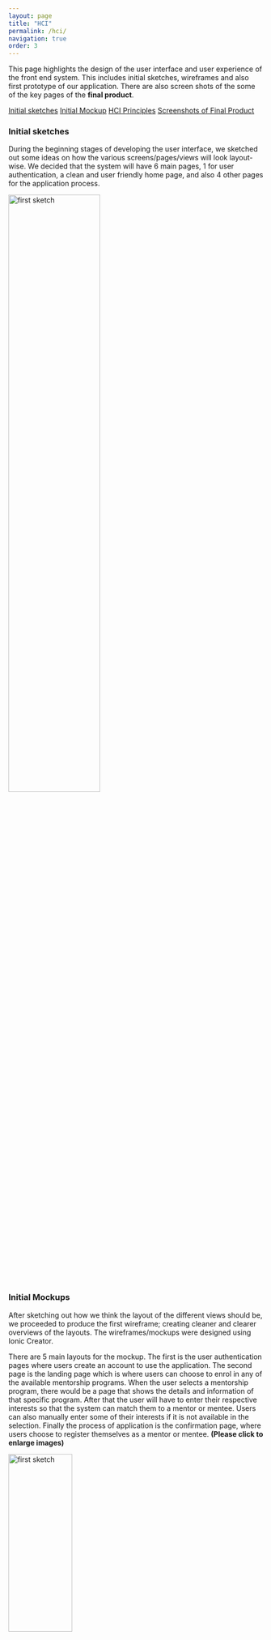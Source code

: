 ```yaml
---
layout: page
title: "HCI"
permalink: /hci/
navigation: true
order: 3
---
```


This page highlights the design of the user interface and user experience of the front end system. This includes initial sketches, wireframes and also first prototype of our application. There are also screen shots of the some of the key pages of the <strong>final product</strong>.

<a href="#initial-sketch" style="margin-top: 7px;" class="btn btn-primary">Initial sketches</a>
<a href="#wireframes" style="margin-top: 7px;" class="btn btn-primary">Initial Mockup</a>
<a href="#hci-principles" style="margin-top: 7px;" class="btn btn-primary">HCI Principles</a>
<a href="#final-screenshot-section" style="margin-top: 7px;" class="btn btn-primary">Screenshots of Final Product</a>

<h3 class="section-header" id="initial-sketch">Initial sketches</h3>
During the beginning stages of developing the user interface, we sketched out some ideas on how the various screens/pages/views will look layout-wise. We decided that the system will have 6 main pages, 1 for user authentication, a clean and user friendly home page, and also 4 other pages for the application process.

<p><img src="{{ site.baseurl }}/assets/img/first-sketch.JPG" class="image" alt="first sketch" height="55%" width="60%"></p>

<h3 class="section-header" id="wireframes">Initial Mockups</h3>
After sketching out how we think the layout of the different views should be, we proceeded to produce the first wireframe; creating cleaner and clearer overviews of the layouts. The wireframes/mockups were designed using Ionic Creator.

There are 5 main layouts for the mockup. The first is the user authentication pages where users create an account to use the application. The second page is the landing page which is where users can choose to enrol in any of the available mentorship programs. When the user selects a mentorship program, there would be a page that shows the details and information of that specific program. After that the user will have to enter their respective interests so that the system can match them to a mentor or mentee. Users can also manually enter some of their interests if it is not available in the selection. Finally the process of application is the confirmation page, where users choose to register themselves as a mentor or mentee. **(Please click to enlarge images)**

<div class="row">
	<div class="col-md-4">
		<a href="#" class="image-pop-up"><img src="{{ site.baseurl }}/assets/img/signup.png" class="image" alt="first sketch" height="30%" width="50%"></a>
		<p>Authentication page</p>
	</div>
	<div class="col-md-4">
		<a href="#" class="image-pop-up"><img src="{{ site.baseurl }}/assets/img/home.png" class="image" alt="first sketch" height="30%" width="50%"></a>
		<p>Landing page</p>
	</div>
	<div class="col-md-4">
		<a href="#" class="image-pop-up"><img src="{{ site.baseurl }}/assets/img/overview.png" class="image" alt="first sketch" height="30%" width="50%"></a>
		<p>Overview of mentorship program</p>
	</div>
</div>
<div class="row">
	<div class="col-md-4">
		<a href="#" class="image-pop-up"><img src="{{ site.baseurl }}/assets/img/interest.png" class="image" alt="first sketch" height="30%" width="50%"></a>
		<p>Application page(Entering interests)</p>
	</div>
	<div class="col-md-4">
		<a href="#" class="image-pop-up"><img src="{{ site.baseurl }}/assets/img/confirmation.png" class="image" alt="first sketch" height="30%" width="50%"></a>
		<p>Confirmation page</p>
	</div>
</div>

<a href="#top" class="btn btn-primary">^ Back to top</a>

<h3 class="section-header" id="first-prototype">First Prototype</h3>
We decided to create the first prototype of the user interface. This prototype builds on what we have got from the wireframes, adding links between the different views and responsive elements such as drop-down menus and tick-boxes to demonstrate how those elements work. However, this prototype does not aim to represent the visual design of the UI. A link to the interactive Ionic prototype is available below.

<a href="https://creator.ionic.io/share/23059853fc12" target="blank" style="margin-top: 7px;" class="btn btn-info btn-lg">First prototype</a>

<h3 class="section-header" id="hci-principles">HCI Principles</h3>
While designing the UI, we focused on anticipating the needs of our user and ensuring that the interface has elements that are easy to access, understand and use to facilitate those actions. While choosing elements to use within our interface, we tried to be as consistent and as possible to acheive a UI that supports efficiency, task completion and user satisfaction. The ways that we were able to acheive this were:

<span class="lead sub-header">Visibility</span><br>
In order to achieve visibility, we made sure that elements were laid out in a manner that makes it obvious for what they are used for. We tried to keep elements in large sections and position important information at a centre location. We also try to arrange elements in an orderly row and column system. Icons were also used to help express specific functionalities. An example of this would be our home page where we listed individual programs clearly and indicating <strong>clearly</strong> which programs they were registered in and which programs that were available.

<div class="row">
	<div class="col-md-4">
		<a href="#" class="image-pop-up"><img src="{{ site.baseurl }}/assets/img/home-page-final.png" class="image" alt="first sketch" height="30%" width="50%"></a>
		<p>Home Page display</p>
	</div>
</div>

<span class="lead sub-header">Feedback</span><br>
This is when the users presses a button and the system reacts in a manner that clearly communicates what has just been accomplished. In order to achieve this, we used functionalities such as hovers on buttons and links and pop ups. We also try to incorporate toast notifications whenever an important action is completed for example after the creation of cohorts/programmes and after registering for a programme. We also implemented ‘alerts’ when users are performing something critical to ensure users don’t do anything undesired unintentionally. An example of this would be an alert box to make sure that admins want to <strong>delete</strong> mentor programmes or cohorts.

<div class="row">
	<div class="col-md-4">
		<a href="#" class="image-pop-up"><img src="{{ site.baseurl }}/assets/img/restriction-delete-program.png" class="image" alt="first sketch" height="30%" width="50%"></a>
		<p>Alert before delete programme</p>
	</div>
	<div class="col-md-4">
		<a href="#" class="image-pop-up"><img src="{{ site.baseurl }}/assets/img/restriction-delete-cohort.png" class="image" alt="first sketch" height="30%" width="50%"></a>
		<p>Alert before delete cohort</p>
	</div>
	<div class="col-md-4">
		<a href="#" class="image-pop-up"><img src="{{ site.baseurl }}/assets/img/login-restriction.png" class="image" alt="first sketch" height="30%" width="50%"></a>
		<p>Fail login Feedback</p>
	</div>
</div>

<span class="lead sub-header">Consistency</span><br>
We achieved consistency in our UI by making sure that all our structures and elements were consistent. We tried to make sure that every page followed the same general theme. For example, colour themes and font styles and sizes would be maintained throughout the individual pages. Here are some examples of the common design patterns that we used for our forms. 

<div class="row">
	<div class="col-md-4">
		<a href="#" class="image-pop-up"><img src="{{ site.baseurl }}/assets/img/manage-cohort-final.png" class="image" alt="first sketch" height="30%" width="50%"></a>
		<p>Layout of cohort page</p>
	</div>
	<div class="col-md-4">
		<a href="#" class="image-pop-up"><img src="{{ site.baseurl }}/assets/img/register-program-page1-final.png" class="image" alt="first sketch" height="30%" width="50%"></a>
		<p>Layout of registration page 1</p>
	</div>
	<div class="col-md-4">
		<a href="#" class="image-pop-up"><img src="{{ site.baseurl }}/assets/img/register-program-page2-final.png" class="image" alt="first sketch" height="30%" width="50%"></a>
		<p>Layout of registration page 2</p>
	</div>
</div>

<span class="lead sub-header">Constraints</span><br>
We have also designed some constraints when designing our user interface to ensure that users do not perform any undesired actions. For example, users are not supposed to sign up for programmes which have <strong>no active cohorts</strong>. Also, when filling up forms, we ensure that users <strong>fill in all the required details</strong> before they can even submit the form. This is done by disabling buttons and only enabling them once the users have performed the required actions. Below are some examples of constraints that are present in our application to prevent users from doing unwanted actions.

<div class="row">
	<div class="col-md-4">
		<a href="#" class="image-pop-up"><img src="{{ site.baseurl }}/assets/img/cohort-active-restriction.png" class="image" alt="first sketch" height="30%" width="50%"></a>
		<p>Only can register if have <strong>active cohort</strong></p>
	</div>
	<div class="col-md-4">
		<a href="#" class="image-pop-up"><img src="{{ site.baseurl }}/assets/img/registration-all-fields-restriction.png" class="image" alt="first sketch" height="30%" width="50%"></a>
		<p>All fields required.</p>
	</div>
</div>

<h3 class="section-header" id="final-screenshot-section">Final Screenshots</h3>
Below are some screenshots of how our final product looks like. These are some of the key features that our application has such as a <strong>home page</strong> that allows users to browse through available programs and find out more/register for them. A simple <strong>profile page</strong> that displays basic information about the user. A <strong>notification page</strong> that indicates when a new programme is created, when a cohort is active, when mathcing begins etc. 

<div class="row">
	<div class="col-md-4">
		<a href="#" class="image-pop-up"><img src="{{ site.baseurl }}/assets/img/home-page-final.png" class="image" alt="first sketch" height="30%" width="50%"></a>
		<p>Final Home Page (Admins)</p>
	</div>
	<div class="col-md-4">
		<a href="#" class="image-pop-up"><img src="{{ site.baseurl }}/assets/img/home-nonadmin-final.png" class="image" alt="first sketch" height="30%" width="50%"></a>
		<p>Final Home Page (Normal User)</p>
	</div>
	<div class="col-md-4">
		<a href="#" class="image-pop-up"><img src="{{ site.baseurl }}/assets/img/program-details-final.png" class="image" alt="first sketch" height="30%" width="50%"></a>
		<p>Program Description page.</p>
	</div>
</div>
<div class="row">
	<div class="col-md-4">
		<a href="#" class="image-pop-up"><img src="{{ site.baseurl }}/assets/img/profile-final.png" class="image" alt="first sketch" height="30%" width="50%"></a>
		<p>Profile page.</p>
	</div>
	<div class="col-md-4">
		<a href="#" class="image-pop-up"><img src="{{ site.baseurl }}/assets/img/notification-final.png" class="image" alt="first sketch" height="30%" width="50%"></a>
		<p>Notifications page.</p>
	</div>
	<div class="col-md-4">
		<a href="#" class="image-pop-up"><img src="{{ site.baseurl }}/assets/img/top-three-final.png" class="image" alt="first sketch" height="30%" width="50%"></a>
		<p>Choose top 3 mentors.</p>
	</div>
</div>

<a href="#top" class="btn btn-primary">^ Back to top</a>

<!-- Modal for images -->
<div class="modal fade" id="imagemodal" tabindex="-1" role="dialog" aria-labelledby="myModalLabel" aria-hidden="true">
    <div class="modal-dialog">
    	<div class="modal-content">              
      		<div class="modal-body">
      			<button type="button" class="close" data-dismiss="modal"><span aria-hidden="true">&times;</span><span class="sr-only">Close</span></button>
        		<img src="" class="imagepreview" style="width: 90%; height: 60%;" >
      			</div>
    	</div>
    </div>
</div>

<!-- Pop up for images -->
<script>
	$(function() {
		$('.image-pop-up').on('click', function() {
			$('.imagepreview').attr('src', $(this).find('img').attr('src'));
			$('#imagemodal').modal('show');   
		});		
	});
</script>